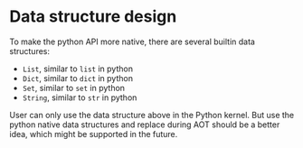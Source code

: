 # Data structure design
To make the python API more native, there are several builtin data structures:

- `List`, similar to `list` in python
- `Dict`, similar to `dict` in python
- `Set`, similar to `set` in python
- `String`, similar to `str` in python

User can only use the data structure above in the Python kernel.
But use the python native data structures and replace during AOT should be a better idea, which might be supported in the future.
